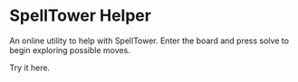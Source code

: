# SpellTower Helper

An online utility to help with SpellTower. Enter the board and press solve
to begin exploring possible moves.

Try it here.
